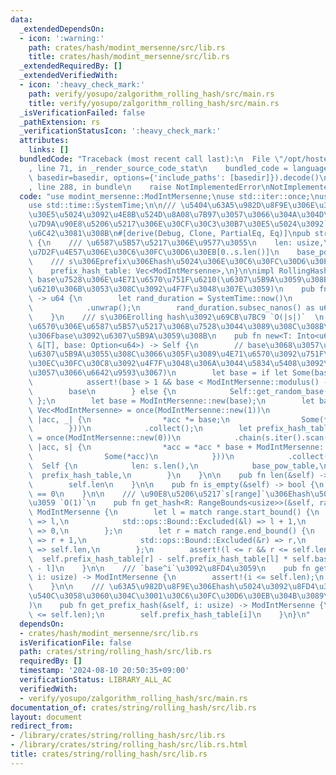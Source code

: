 ```yaml
---
data:
  _extendedDependsOn:
  - icon: ':warning:'
    path: crates/hash/modint_mersenne/src/lib.rs
    title: crates/hash/modint_mersenne/src/lib.rs
  _extendedRequiredBy: []
  _extendedVerifiedWith:
  - icon: ':heavy_check_mark:'
    path: verify/yosupo/zalgorithm_rolling_hash/src/main.rs
    title: verify/yosupo/zalgorithm_rolling_hash/src/main.rs
  _isVerificationFailed: false
  _pathExtension: rs
  _verificationStatusIcon: ':heavy_check_mark:'
  attributes:
    links: []
  bundledCode: "Traceback (most recent call last):\n  File \"/opt/hostedtoolcache/Python/3.10.15/x64/lib/python3.10/site-packages/onlinejudge_verify/documentation/build.py\"\
    , line 71, in _render_source_code_stat\n    bundled_code = language.bundle(stat.path,\
    \ basedir=basedir, options={'include_paths': [basedir]}).decode()\n  File \"/opt/hostedtoolcache/Python/3.10.15/x64/lib/python3.10/site-packages/onlinejudge_verify/languages/rust.py\"\
    , line 288, in bundle\n    raise NotImplementedError\nNotImplementedError\n"
  code: "use modint_mersenne::ModIntMersenne;\nuse std::iter::once;\nuse std::ops::RangeBounds;\n\
    use std::time::SystemTime;\n\n/// \u5404\u63A5\u982D\u8F9E\u306E\u30CF\u30C3\u30B7\
    \u30E5\u5024\u3092\u4E8B\u524D\u8A08\u7B97\u3057\u3066\u304A\u304D\u3001\u9023\
    \u7D9A\u90E8\u5206\u5217\u306E\u30CF\u30C3\u30B7\u30E5\u5024\u3092`O(1)`\u3067\
    \u6C42\u3081\u308B\n#[derive(Debug, Clone, PartialEq, Eq)]\npub struct RollingHash\
    \ {\n    /// \u6587\u5B57\u5217\u306E\u9577\u3055\n    len: usize,\n    /// base\u306E\
    \u7D2F\u4E57\u306E\u30C6\u30FC\u30D6\u30EB[0..s.len()]\n    base_pow_table: Vec<ModIntMersenne>,\n\
    \    /// s\u306Eprefix\u306Ehash\u5024\u306E\u30C6\u30FC\u30D6\u30EB[0..s.len()]\n\
    \    prefix_hash_table: Vec<ModIntMersenne>,\n}\n\nimpl RollingHash {\n    ///\
    \ base\u7528\u306E\u4E71\u6570\u751F\u6210(\u6307\u5B9A\u3059\u308Bbase\u306E\u751F\
    \u6210\u306B\u3053\u308C\u3092\u4F7F\u3048\u307E\u3059)\n    pub fn get_random_base()\
    \ -> u64 {\n        let rand_duration = SystemTime::now()\n            .duration_since(SystemTime::UNIX_EPOCH)\n\
    \            .unwrap();\n        rand_duration.subsec_nanos() as u64 + rand_duration.as_secs()\n\
    \    }\n    /// s\u306Erolling hash\u3092\u69CB\u7BC9 `O(|s|)`  \n    /// \u8907\
    \u6570\u306E\u6587\u5B57\u5217\u306B\u7528\u3044\u3089\u308C\u308B\u5834\u5408\
    \u306Fbase\u3092\u6307\u5B9A\u3059\u308B\n    pub fn new<T: Into<u64> + Copy>(s:\
    \ &[T], base: Option<u64>) -> Self {\n        // base\u3068\u3057\u3066None\u304C\
    \u6307\u5B9A\u3055\u308C\u3066\u305F\u3089\u4E71\u6570\u3092\u751F\u6210(rand\u30AF\
    \u30EC\u30FC\u30C8\u3092\u4F7F\u3048\u306A\u3044\u5834\u5408\u3092\u8003\u616E\
    \u3057\u3066\u6642\u9593\u3067)\n        let base = if let Some(base) = base {\n\
    \            assert!(base > 1 && base < ModIntMersenne::modulus() - 1);\n    \
    \        base\n        } else {\n            Self::get_random_base()\n       \
    \ };\n        let base = ModIntMersenne::new(base);\n        let base_pow_table:\
    \ Vec<ModIntMersenne> = once(ModIntMersenne::new(1))\n            .chain((0..s.len()).scan(ModIntMersenne::new(1),\
    \ |acc, _| {\n                *acc *= base;\n                Some(*acc)\n    \
    \        }))\n            .collect();\n        let prefix_hash_table: Vec<ModIntMersenne>\
    \ = once(ModIntMersenne::new(0))\n            .chain(s.iter().scan(ModIntMersenne::new(0),\
    \ |acc, s| {\n                *acc = *acc * base + ModIntMersenne::new(Into::<u64>::into(*s));\n\
    \                Some(*acc)\n            }))\n            .collect();\n      \
    \  Self {\n            len: s.len(),\n            base_pow_table,\n          \
    \  prefix_hash_table,\n        }\n    }\n\n    pub fn len(&self) -> usize {\n\
    \        self.len\n    }\n\n    pub fn is_empty(&self) -> bool {\n        self.len\
    \ == 0\n    }\n\n    /// \u90E8\u5206\u5217`s[range]`\u306Ehash\u5024\u3092\u8FD4\
    \u3059 `O(1)`\n    pub fn get_hash<R: RangeBounds<usize>>(&self, range: R) ->\
    \ ModIntMersenne {\n        let l = match range.start_bound() {\n            std::ops::Bound::Included(&l)\
    \ => l,\n            std::ops::Bound::Excluded(&l) => l + 1,\n            std::ops::Bound::Unbounded\
    \ => 0,\n        };\n        let r = match range.end_bound() {\n            std::ops::Bound::Included(&r)\
    \ => r + 1,\n            std::ops::Bound::Excluded(&r) => r,\n            std::ops::Bound::Unbounded\
    \ => self.len,\n        };\n        assert!(l <= r && r <= self.len);\n      \
    \  self.prefix_hash_table[r] - self.prefix_hash_table[l] * self.base_pow_table[r\
    \ - l]\n    }\n\n    /// `base^i`\u3092\u8FD4\u3059\n    pub fn get_base_pow(&self,\
    \ i: usize) -> ModIntMersenne {\n        assert!(i <= self.len);\n        self.base_pow_table[i]\n\
    \    }\n\n    /// \u63A5\u982D\u8F9E\u306Ehash\u5024\u3092\u8FD4\u3059(`get_hash(0..i)`\u3068\
    \u540C\u3058\u3060\u304C\u3001\u30C6\u30FC\u30D6\u30EB\u304B\u3089\u5F15\u304F\
    )\n    pub fn get_prefix_hash(&self, i: usize) -> ModIntMersenne {\n        assert!(i\
    \ <= self.len);\n        self.prefix_hash_table[i]\n    }\n}\n"
  dependsOn:
  - crates/hash/modint_mersenne/src/lib.rs
  isVerificationFile: false
  path: crates/string/rolling_hash/src/lib.rs
  requiredBy: []
  timestamp: '2024-08-10 20:50:35+09:00'
  verificationStatus: LIBRARY_ALL_AC
  verifiedWith:
  - verify/yosupo/zalgorithm_rolling_hash/src/main.rs
documentation_of: crates/string/rolling_hash/src/lib.rs
layout: document
redirect_from:
- /library/crates/string/rolling_hash/src/lib.rs
- /library/crates/string/rolling_hash/src/lib.rs.html
title: crates/string/rolling_hash/src/lib.rs
---
```

